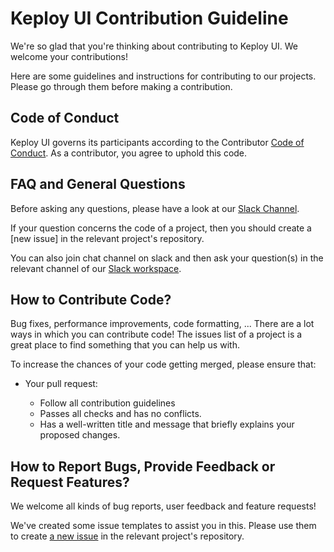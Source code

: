 # Keploy UI Contribution Guideline

We're so glad that you're thinking about contributing to Keploy UI. We welcome your contributions!

Here are some guidelines and instructions for contributing to our projects. Please go through them before making a contribution.

## Code of Conduct

Keploy UI governs its participants according to the Contributor [Code of Conduct](https://lfprojects.org/policies/code-of-conduct/). As a contributor, you agree to uphold this code. 

## FAQ and General Questions

Before asking any questions, please have a look at our [Slack Channel](https://join.slack.com/t/keploy/shared_invite/zt-12rfbvc01-o54cOG0X1G6eVJTuI_orSA). 

If your question concerns the code of a project, then you should create a [new issue] in the relevant project's repository.

You can also join chat channel on slack and then ask your question(s) in the relevant channel of our [Slack workspace](https://join.slack.com/t/keploy/shared_invite/zt-12rfbvc01-o54cOG0X1G6eVJTuI_orSA).

## How to Contribute Code?

Bug fixes, performance improvements, code formatting, ...
There are a lot ways in which you can contribute code!
The issues list of a project is a great place to find something that you can help us with.

To increase the chances of your code getting merged, please ensure that:
* Your pull request:

    * Follow all contribution guidelines
    * Passes all checks and has no conflicts.
    * Has a well-written title and message that briefly explains your proposed changes.

## How to Report Bugs, Provide Feedback or Request Features?

We welcome all kinds of bug reports, user feedback and feature requests!

We've created some issue templates to assist you in this. Please use them to create [a new issue](https://help.github.com/en/github/managing-your-work-on-github/creating-an-issue) in the relevant project's repository.
